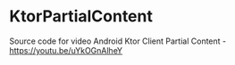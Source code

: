 # KtorPartialContent
Source code for video Android Ktor Client Partial Content - https://youtu.be/uYkOGnAlheY
